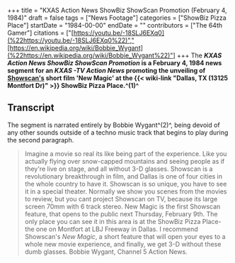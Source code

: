 +++
title = "KXAS Action News ShowBiz ShowScan Promotion (February 4, 1984)"
draft = false
tags = ["News Footage"]
categories = ["ShowBiz Pizza Place"]
startDate = "1984-00-00"
endDate = ""
contributors = ["The 64th Gamer"]
citations = ["[https://youtu.be/-18SLJ6EXq0](%22https://youtu.be/-18SLJ6EXq0%22)","[https://en.wikipedia.org/wiki/Bobbie_Wygant](%22https://en.wikipedia.org/wiki/Bobbie_Wygant%22)"]
+++
The ***KXAS Action News ShowBiz ShowScan Promotion* is a February 4, 1984 news segment for an *KXAS -TV Action News* promoting the unveiling of [Showscan's](https://en.wikipedia.org/wiki/Showscan) short film 'New Magic' at the {{< wiki-link "Dallas, TX (13125 Montfort Dr)" >}} ShowBiz Pizza Place.^(1)^**

## Transcript

The segment is narrated entirely by Bobbie Wygant^(2)^, being devoid of any other sounds outside of a techno music track that begins to play during the second paragraph.

> Imagine a movie so real its like being part of the experience. Like you actually flying over snow-capped mountains and seeing people as if they're live on stage, and all without 3-D glasses.
> Showscan is a revolutionary breakthrough in film, and Dallas is one of four cities in the whole country to have it. Showscan is so unique, you have to see it in a special theater. Normally we show you scenes from the movies to review, but you cant project Showscan on TV, because its large screen 70mm with 6 track stereo. New Magic is the first Showscan feature, that opens to the public next Thursday, February 9th. The only place you can see it in this area is at the ShowBiz Pizza Place- the one on Montfort at LBJ Freeway in Dallas.
> I recommend Showscan's *New Magic*, a short feature that will open your eyes to a whole new movie experience, and finally, we get 3-D without these dumb glasses. Bobbie Wygant, Channel 5 Action News.
